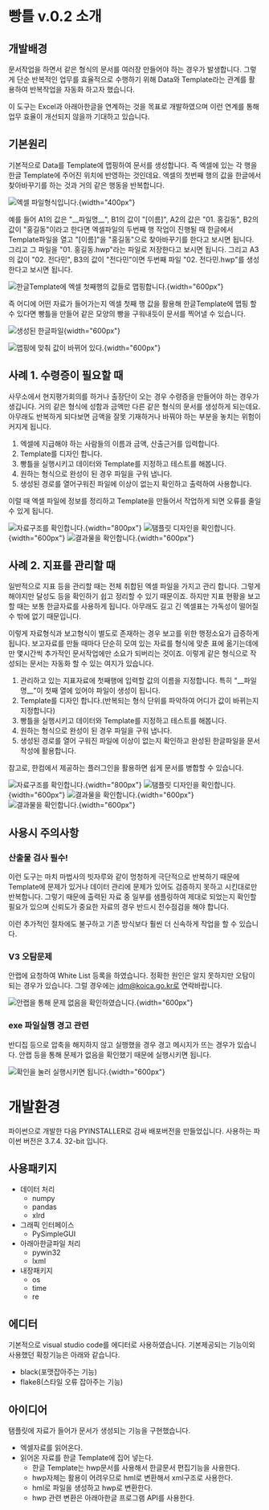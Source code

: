 # 빵틀 v.0.2 소개

## 개발배경

문서작업을 하면서 같은 형식의 문서를 여러장 만들어야 하는 경우가 발생합니다. 그렇게 단순 반복적인 업무를 효율적으로 수행하기 위해 Data와 Template라는 관계를 활용하여 반복작업을 자동화 하고자 했습니다.

이 도구는 Excel과 아래아한글을 연계하는 것을 목표로 개발하였으며 이런 연계를 통해 업무 효율이 개선되지 않을까 기대하고 있습니다.

## 기본원리

기본적으로 Data를 Template에 맵핑하여 문서를 생성합니다. 즉 엑셀에 있는 각 행을 한글 Template에 주어진 위치에 반영하는 것인데요.
엑셀의 첫번째 행의 값을 한글에서 찾아바꾸기를 하는 것과 거의 같은 행동을 반복합니다.

![엑셀 파일형식입니다.](manual/excel_data.png){width="400px"}

예를 들어 A1의 값은 "__파일명\__", B1의 값이 "[이름]",  A2의 값은 "01. 홍길동", B2의 값이 "홍길동"이라고 한다면 엑셀파일의 두번째 행 작업이 진행될 때 한글에서 Template파일을 열고 "[이름]"을 "홍길동"으로 찾아바꾸기를 한다고 보시면 됩니다. 그리고 그 파일을 "01. 홍길동.hwp"라는 파일로 저장한다고 보시면 됩니다.
그리고 A3의 값이 "02. 전다민", B3의 값이 "전다민"이면 두번째 파일 "02. 전다민.hwp"를 생성한다고 보시면 됩니다.

![한글Template에 엑셀 첫째행의 값들로 맵핑합니다.](manual/template_format.png){width="600px"}


즉 어디에 어떤 자료가 들어가는지 엑셀 첫째 행 값을 활용해 한글Template에 맵핑 할 수 있다면 빵틀을 만들어 같은 모양의 빵을 구워내듯이 문서를 찍어낼 수 있습니다.

![생성된 한글파일](manual/GeneratedFiles.png){width="600px"}



![맵핑에 맞춰 값이 바뀌어 있다.](manual/output_result.png){width="600px"}


## 사례 1. 수령증이 필요할 때

사무소에서 현지평가회의를 하거나 출장단이 오는 경우 수령증을 만들어야 하는 경우가 생깁니다. 
거의 같은 형식에 성함과 금액만 다른 같은 형식의 문서를 생성하게 되는데요. 아무래도 반복하게 되다보면 금액을 잘못 기재하거나 바꿔야 하는 부분을 놓치는 위험이 커지게 됩니다.

1. 엑셀에 지급해야 하는 사람들의 이름과 금액, 산출근거를 입력합니다.
2. Template를 디자인 합니다.
3. 빵틀을 실행시키고 데이터와 Template를 지정하고 테스트를 해봅니다. 
4. 원하는 형식으로 완성이 된 경우 파일을 구워 냅니다.
5. 생성된 경로를 열어구워진 파일에 이상이 없는지 확인하고 출력하여 사용합니다.

이럴 때 엑셀 파일에 정보를 정리하고 Template을 만들어서 작업하게 되면 오류를 줄일 수 있게 됩니다.

![자료구조를 확인합니다.](manual/data_sample1.png){width="800px"}
![탬플릿 디자인을 확인합니다.](manual/template_sample1.png){width="600px"}
![결과물을 확인합니다.](manual/result_sample1.png){width="600px"}



## 사례 2. 지표를 관리할 때

일반적으로 지표 등을 관리할 때는 전체 취합된 엑셀 파일을 가지고 관리 합니다. 그렇게 해야지만 달성도 등을 확인하기 쉽고 정리할 수 있기 때문이죠. 
하지만 지표 현황을 보고할 때는 보통 한글자료를 사용하게 됩니다. 아무래도 길고 긴 엑셀표는 가독성이 떨어질 수 밖에 없기 때문입니다.

이렇게 자료형식과 보고형식이 별도로 존재하는 경우 보고를 위한 행정소요가 급증하게 됩니다. 보고자료를 만들 때마다 단순히 모여 있는 자료를 형식에 맞춘 표에 옮기는데에만 몇시간씩 추가적인 문서작업에만 소요가 되버리는 것이죠.
이렇게 같은 형식으로 작성되는 문서는 자동화 할 수 있는 여지가 있습니다.

1. 관리하고 있는 지표자료에 첫째행에 입력할 값의 이름을 지정합니다. 특히 "__파일명\__"이 첫째 열에 있어야 파일이 생성이 됩니다.
2. Template를 디자인 합니다.(반복되는 형식 단위를 파악하여 어디가 값이 바뀌는지 지정합니다)
3. 빵틀을 실행시키고 데이터와 Template를 지정하고 테스트를 해봅니다. 
4. 원하는 형식으로 완성이 된 경우 파일을 구워 냅니다.
5. 생성된 경로를 열어 구워진 파일에 이상이 없는지 확인하고 완성된 한글파일을 문서작성에 활용합니다.

참고로, 한컴에서 제공하는 플러그인을 활용하면 쉽게 문서를 병합할 수 있습니다.

![자료구조를 확인합니다.](manual/sample2_data.png){width="800px"}
![탬플릿 디자인을 확인합니다.](manual/sample2_template.png){width="600px"}
![결과물을 확인합니다.](manual/sample2_result.png){width="600px"}
![결과물을 확인합니다.](manual/sample2_output.png){width="600px"}

## 사용시 주의사항

### 산출물 검사 필수!

이런 도구는 마치 마법사의 빗자루와 같이 멍청하게 극단적으로 반복하기 때문에 Template에 문제가 있거나 데이터 관리에 문제가 있어도 검증하지 못하고 시킨대로만 반복합니다.
그렇기 때문에 출력된 자료 중 일부를 샘플링하여 제대로 되었는지 확인할 필요가 있으며 신뢰도가 중요한 자료의 경우 반드시 전수점검을 해야 합니다.

이런 추가적인 절차에도 불구하고 기존 방식보다 훨씬 더 신속하게 작업을 할 수 있습니다.

### V3 오탐문제

안랩에 요청하여 White List 등록을 하였습니다. 정확한 원인은 알지 못하지만 오탐이 되는 경우가 있습니다. 그럴 경우에는 jdm@koica.go.kr로 연락바랍니다.


![안랩을 통해 문제 없음을 확인하였습니다.](manual\security_verification.png){width="600px"}

### exe 파일실행 경고 관련

반디집 등으로 압축을 해지하지 않고 실행했을 경우 경고 메시지가 뜨는 경우가 있습니다.
안랩 등을 통해 문제가 없음을 확인했기 때문에 실행시키면 됩니다.

![확인을 눌러 실행시키면 됩니다.](manual\error1.png){width="600px"}

# 개발환경

파이썬으로 개발한 다음 PYINSTALLER로 감싸 배포버전을 만들었십니다.
사용하는 파이썬 버전은 3.7.4. 32-bit 입니다.

## 사용패키지

* 데이터 처리
  * numpy
  * pandas
  * xlrd
* 그래픽 인터페이스
  * PySimpleGUI
* 아래아한글파일 처리
  * pywin32
  * lxml
* 내장패키지
  * os
  * time
  * re

## 에디터

기본적으로 visual studio code를 에디터로 사용하였습니다. 기본제공되는 기능이외 사용했던 확장기능은 아래와 같습니다.

* black(포맷잡아주는 기능)
* flake8(스타일 오류 잡아주는 기능)

## 아이디어

탬플릿에 자료가 들어가 문서가 생성되는 기능을 구현했습니다.

* 엑셀자료를 읽어온다.
* 읽어온 자료를 한글 Template에 집어 넣는다.
  * 한글 Template는 hwp문서를 사용해서 한글문서 편집기능을 사용한다.
  * hwp자체는 활용이 어려우므로 hml로 변환해서 xml구조로 사용한다.
  * hml로 파일을 생성하고 hwp로 변환한다.
  * hwp 관련 변환은 아래아한글 프로그램 API를 사용한다.